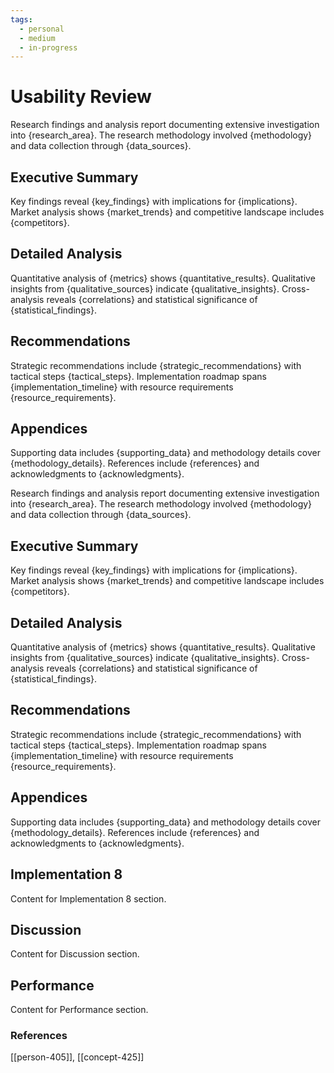 ```yaml
---
tags:
  - personal
  - medium
  - in-progress
---
```


# Usability Review

Research findings and analysis report documenting extensive investigation into {research_area}. The research methodology involved {methodology} and data collection through {data_sources}.

## Executive Summary
Key findings reveal {key_findings} with implications for {implications}. Market analysis shows {market_trends} and competitive landscape includes {competitors}.

## Detailed Analysis
Quantitative analysis of {metrics} shows {quantitative_results}. Qualitative insights from {qualitative_sources} indicate {qualitative_insights}. Cross-analysis reveals {correlations} and statistical significance of {statistical_findings}.

## Recommendations
Strategic recommendations include {strategic_recommendations} with tactical steps {tactical_steps}. Implementation roadmap spans {implementation_timeline} with resource requirements {resource_requirements}.

## Appendices
Supporting data includes {supporting_data} and methodology details cover {methodology_details}. References include {references} and acknowledgments to {acknowledgments}.

Research findings and analysis report documenting extensive investigation into {research_area}. The research methodology involved {methodology} and data collection through {data_sources}.

## Executive Summary
Key findings reveal {key_findings} with implications for {implications}. Market analysis shows {market_trends} and competitive landscape includes {competitors}.

## Detailed Analysis
Quantitative analysis of {metrics} shows {quantitative_results}. Qualitative insights from {qualitative_sources} indicate {qualitative_insights}. Cross-analysis reveals {correlations} and statistical significance of {statistical_findings}.

## Recommendations
Strategic recommendations include {strategic_recommendations} with tactical steps {tactical_steps}. Implementation roadmap spans {implementation_timeline} with resource requirements {resource_requirements}.

## Appendices
Supporting data includes {supporting_data} and methodology details cover {methodology_details}. References include {references} and acknowledgments to {acknowledgments}.



## Implementation 8

Content for Implementation 8 section.

## Discussion

Content for Discussion section.

## Performance

Content for Performance section.


### References
[[person-405]], [[concept-425]]
